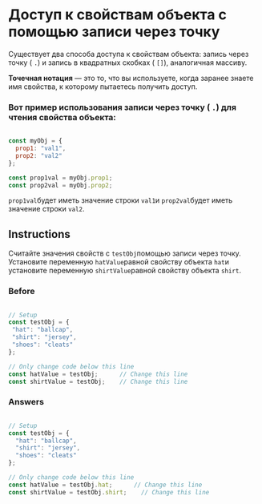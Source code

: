 # Доступ к свойствам объекта с помощью записи через точку
Существует два способа доступа к свойствам объекта: запись через точку ( `.`) и запись в квадратных скобках ( `[]`), аналогичная массиву.

**Точечная нотация** — это то, что вы используете, когда заранее знаете имя свойства, к которому пытаетесь получить доступ.

### Вот пример использования записи через точку ( `.`) для чтения свойства объекта:

```javascript

const myObj = {
  prop1: "val1",
  prop2: "val2"
};

const prop1val = myObj.prop1;
const prop2val = myObj.prop2;
```

`prop1val`будет иметь значение строки `val1`и `prop2val`будет иметь значение строки `val2`.

## Instructions

Считайте значения свойств с `testObj`помощью записи через точку. Установите переменную `hatValue`равной свойству объекта `hat`и установите переменную `shirtValue`равной свойству объекта `shirt`.

### Before

 ```javascript
 
// Setup
const testObj = {
  "hat": "ballcap",
  "shirt": "jersey",
  "shoes": "cleats"
};

// Only change code below this line
const hatValue = testObj;      // Change this line
const shirtValue = testObj;    // Change this line
```

### Answers

```javascript

// Setup
const testObj = {
  "hat": "ballcap",
  "shirt": "jersey",
  "shoes": "cleats"
};

// Only change code below this line
const hatValue = testObj.hat;      // Change this line
const shirtValue = testObj.shirt;    // Change this line
```
